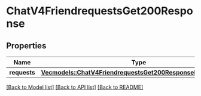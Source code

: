 # ChatV4FriendrequestsGet200Response

## Properties

Name | Type | Description | Notes
------------ | ------------- | ------------- | -------------
**requests** | [**Vec<models::ChatV4FriendrequestsGet200ResponseRequestsInner>**](_chat_v4_friendrequests_get_200_response_requests_inner.md) |  | 

[[Back to Model list]](../README.md#documentation-for-models) [[Back to API list]](../README.md#documentation-for-api-endpoints) [[Back to README]](../README.md)


